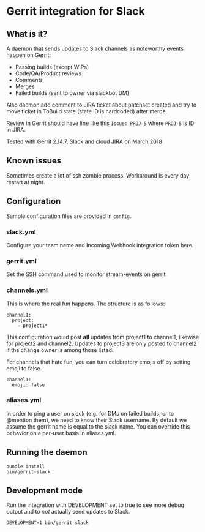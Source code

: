 # Gerrit integration for Slack

## What is it?

A daemon that sends updates to Slack channels as noteworthy events happen on Gerrit:

  * Passing builds (except WIPs)
  * Code/QA/Product reviews
  * Comments
  * Merges
  * Failed builds (sent to owner via slackbot DM)

Also daemon add comment to JIRA ticket about patchset created and try to move
ticket in ToBuild state (state ID is hardcoded) after merge.

Review in Gerrit should have line like this `Issue: PROJ-5` where `PROJ-5` is ID in JIRA.

Tested with Gerrit 2.14.7, Slack and cloud JIRA on March 2018

## Known issues
Sometimes create a lot of ssh zombie process. Workaround is every day restart at night.

## Configuration

Sample configuration files are provided in `config`.

### slack.yml

Configure your team name and Incoming Webhook integration token here.

### gerrit.yml

Set the SSH command used to monitor stream-events on gerrit.

### channels.yml

This is where the real fun happens. The structure is as follows:

    channel1:
      project:
        - project1*


This configuration would post **all** updates from project1 to channel1, likewise for project2 and channel2. Updates to project3 are only posted to channel2 if the change owner is among those listed.

For channels that hate fun, you can turn celebratory emojis off by setting emoji to false.

    channel1:
      emoji: false

### aliases.yml

In order to ping a user on slack (e.g. for DMs on failed builds, or to @mention them), we need to know their Slack username. By default we assume the gerrit name is equal to the slack name. You can override this behavior on a per-user basis in aliases.yml.

## Running the daemon

    bundle install
    bin/gerrit-slack

## Development mode

Run the integration with DEVELOPMENT set to true to see more debug output and to *not* actually send updates to Slack.

    DEVELOPMENT=1 bin/gerrit-slack
